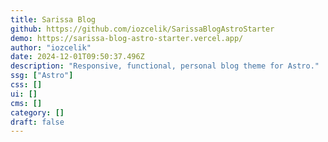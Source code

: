 ```yaml
---
title: Sarissa Blog
github: https://github.com/iozcelik/SarissaBlogAstroStarter
demo: https://sarissa-blog-astro-starter.vercel.app/
author: "iozcelik"
date: 2024-12-01T09:50:37.496Z
description: "Responsive, functional, personal blog theme for Astro."
ssg: ["Astro"]
css: []
ui: []
cms: []
category: []
draft: false
---
```

